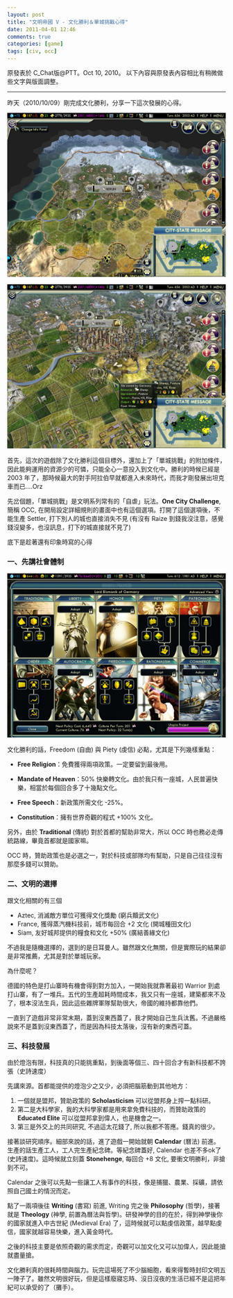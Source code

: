 ```yaml
---
layout: post
title: "文明帝國 V - 文化勝利＆單城挑戰心得"
date: 2011-04-01 12:46
comments: true
categories: [game]
tags: [civ, occ]
---
```


原發表於 C_Chat版@PTT。Oct 10, 2010。
以下內容與原發表內容相比有稍微做些文字與版面調整。

----

昨天（2010/10/09）剛完成文化勝利，分享一下這次發展的心得。

![國土空照](/images/2011/2011-04-01-civ5-occ-berlin.jpg)

<!-- more -->

![首都圈特寫](/images/2011/2011-04-01-civ5-occ-berlin2.jpg)

首先，這次的遊戲除了文化勝利這個目標外，還加上了「單城挑戰」的附加條件，因此能夠運用的資源少的可憐，只能全心一意投入到文化中。勝利的時候已經是 2003 年了，那時候最大的對手阿拉伯早就都進入未來時代，而我才剛發展出坦克車而已....Orz

先岔個題，「單城挑戰」是文明系列常有的「自虐」玩法。**One City Challenge**, 簡稱 OCC, 在開局設定詳細規則的畫面中也有這個選項。打開了這個選項後，不能生產 Settler, 打下別人的城也直接消失不見 (有沒有 Raize 到錢我沒注意，感覺錢沒變多，也沒訊息，打下的城直接就不見了)

底下是趁著還有印象時寫的心得

### 一、先講社會體制

![文化勝利時最後的體制選擇](/images/2011/2011-04-01-civ5-occ-social-policies.jpg)

文化勝利的話，Freedom (自由) 與 Piety (虔信) 必點，尤其是下列幾樣重點：

- **Free Religion**：免費獲得兩項政策。一定要留到最後用。

- **Mandate of Heaven**：50% 快樂轉文化。由於我只有一座城，人民普遍快樂，相當於每個回合多了十幾點文化。
  
- **Free Speech**：新政策所需文化 -25%。

- **Constitution**：擁有世界奇觀的程式 +100% 文化。

另外，由於 **Traditional** (傳統) 對於首都的幫助非常大，所以 OCC 時也務必走傳統路線，畢竟首都就是國家嘛。

OCC 時，贊助政策也是必選之一，對於科技或部隊均有幫助，只是自己往往沒有那麼多錢可以贊助。

### 二、文明的選擇

跟文化相關的有三個

- Aztec,  消滅敵方單位可獲得文化獎勵           (窮兵黷武文化)
- France, 獲得蒸汽機科技前，城市每回合 +2 文化 (開城種田文化)
- Siam,   友好城邦提供的糧食和文化 +50%        (廣結善緣文化)

不過我是隨機選擇的，選到的是日耳曼人。雖然跟文化無關，但是實際玩的結果卻是非常推薦，尤其是對於單城玩家。

為什麼呢？

德國的特色是打山寨時有機會得到對方加入，一開始我就靠著最初 Warrior 到處打山寨，有了一堆兵。五代的生產超耗時間成本，我又只有一座城，建築都來不及了，根本沒法生兵，因此這些雜牌軍隊幫助很大，帝國的維持都靠他們。

一直到了遊戲非常非常末期，蓋到沒東西蓋了，我才開始自己生兵汰舊。不過嚴格說來不是蓋到沒東西蓋了，而是因為科技太落後，沒有新的東西可蓋。


### 三、科技發展

由於燈泡有限，科技真的只能挑重點，到後面等個三、四十回合才有新科技都不誇張（史詩速度）

先講來源。首都能提供的燈泡少之又少，必須把腦筋動到其他地方：

1. 一個就是盟邦，贊助政策的 **Scholasticism** 可以從盟邦身上搾一點科研。
2. 第二是大科學家，我的大科學家都是用來拿免費科技的，而贊助政策的 **Educated Elite** 可以從盟邦拿到偉人，也是機會之一。
3. 第三是外交上的共同研究, 不過這太花錢了, 所以我都不答應。錢真的很少。

接著談研究順序。細部來說的話，進了遊戲一開始就朝 **Calendar** (曆法) 前進。生產的話生產工人，工人完生產紀念碑。等紀念碑蓋好, Calendar 也差不多ok了 (史詩速度)。這時候就立刻蓋 **Stonehenge**, 每回合 +8 文化, 要衝文明勝利，非搶到不可。

Calendar 之後可以先點一些讓工人有事作的科技，像是捕獵、農業、採礦，請依照自己國土的情況而定。

點了一兩項後往 **Writing** (書寫) 前進, Writing 完之後 **Philosophy** (哲學)，接著就是 **Theology** (神學, 前置為曆法與哲學)。研發神學的目的在於，得到神學後你的國家就進入中古世紀 (Medieval Era) 了，這時候就可以點虔信政策，越早點虔信，國家就越容易快樂，進入黃金時代。

之後的科技主要是依照奇觀的需求而定，奇觀可以加文化又可以加偉人，因此能搶就盡量搶。

文化勝利真的很耗時間與腦力。玩完這場死了不少腦細胞，看來得暫時封印文明五一陣子了。雖然文明很好玩，但是這樣廢寢忘時、沒日沒夜的生活已經不是這把年紀可以承受的了（攤手）。
